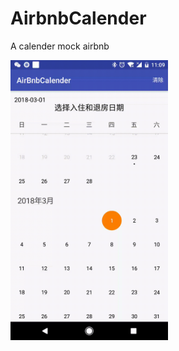 # AirbnbCalender
A calender mock airbnb

<img src="https://github.com/JayZhaoBoy/AirbnbCalender/blob/master/calender.gif" width="50%" height="50%">

